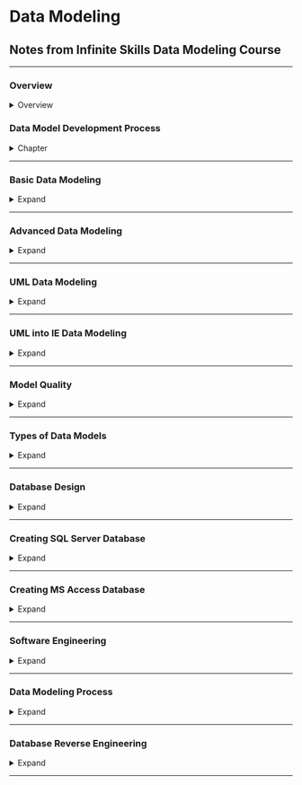 <style>
img[alt=pict04] {
   width:40%;
}
img[alt=pict06] {
   width:60%;
}
img[alt=pict08] {
   width:80%;
}
</style>


# Data Modeling

## Notes from Infinite Skills Data Modeling Course

<hr />

### Overview

<details>
<summary>Overview</summary>


1. Development Process
    1. Ascertain business requirements (**busreq**)
    1. Apply busreq's to creating data model
    1. Use **data model** to create **database design**
    1. Use **database design** to implement **database**
1. Two notations
    1. UML for Data Modeling
        1. from Enterprise Architect tool
    1. IE for database design
        1. from Erwin tool
1. Two advanced topics
    1. Data Modeling Patterns
    1. Database Reverse Engineering
1. DBMS
    1. Performance
        1. General Purpose Logic
        1. Concurrent access
        1. Data integrity
        1. Crash Recovery
        1. Data security
    1. Protects against
        1. Programming mistakes
        1. Hardware Failure
        1. Networking Failure
1. Relational Database
    1. Data is read from tables
    1. Tables have number of columns
    1. Tables can have infinite rows
    1. Data entries are the intersection between row and column
    1. Tables can create unique data by matching fields and foreign keys with others
1.  Why focus on Data Models
    1. Reduce Cost
    1. Increase Quality of product
    1. Increase Product production
    1. Increase data performance
    
    

</details>












### Data Model Development Process

<details>
<summary>Chapter</summary>

#### 1. Data Model Notations

1. UML
    1. Unified Modeling Language
    1. Ideal for
        1. conceiving **database models**
    1. Example
        1. ![pict08](pict/chapt1.1.1.jpg)
1. IE
    1. Information Engineering
    1. Ideal for
        1. specific details of **database design**
    1. Example
        1. ![pict08](pict/chapt1.1.2.jpg)


#### 2. UML Versus IE - Conceptual, Logical, and Physical

1. Three Models
    1. Conceptual data model
        1. major entity types
        2. relationship types
    1. Logical data model
        1. attribute types
        1. minor entity types
    1. Physical
        1. Database Design
            1. tables
            1. keys
            1. indices
            1. constraints
1. UML is for
    1. Conceptual 
    1. Logical
1. IE is for
    1. Physical
1. UML is used when...
    1. Researching BusReq
    1. Generate content / scope
1. IE is used when ...
    1. Genereate Code


</details>
<hr />




### Basic Data Modeling

<details>
<summary>Expand</summary>

#### 1. Class and Attribute

1. Object
    1. Concept that has **IDENTITY** and **MEANING** within application
    1. ALSO KNOWN AS... Data
        1. Data Entry
1. Class
    1. Grouping of similar objects
    1. ALSO KNOWN AS... MetaData
        1. Data Table

1. Using UML technology
    1. Creating a new Class / Table
        1. ![pict06](pict/chapt2.1.1.jpg)
        1. ![pict06](pict/chapt2.1.2.jpg)
        1. ![pict06](pict/chapt2.1.3.jpg)
    1. Class and Attribute
        1. ![pict08](pict/chapt2.1.5.jpg)
        1. ![pict06](pict/chapt2.1.6.jpg)
        1. ![pict06](pict/chapt2.1.7.jpg)
    1. BOTH IE and UML...
        1. Have value and attribute
    1. Create a IE entity type
        1. ![pict06](pict/chapt2.1.8.jpg)
        1. ![pict06](pict/chapt2.1.9.jpg)
        1. ![pict06](pict/chapt2.1.10.jpg)
        1. ![pict06](pict/chapt2.1.11.jpg)
        1. ![pict06](pict/chapt2.1.12.jpg)

#### 2. Operation

1. Basic Definition
    1. Function that is applied to/by classes
1. Using within UML
    1. ![pict06](pict/chapt2.2.1.jpg)
    1. ![pict06](pict/chapt2.2.2.jpg)
    1. ![pict04](pict/chapt2.2.3.jpg)


#### 3. Domain

1. Basic Definition
    1. Named set of possible values
        1. Also consider `data type`
        1. specification of attribute's type/size in value
1. Using Domains in IE
    1. ![pict06](pict/chapt2.3.1.jpg)
    1. ![pict06](pict/chapt2.3.2.jpg)
1. Applying Domain to Attributes in IE
    1. ![pict04](pict/ledo21504.png)
    1. ![pict06](pict/chapt2.3.4.jpg)

#### 4. Association Name

1. Basic Defintion
    1. Group of links with common structure / meaning
1. Implemented with
    1. Link
        1. a relationship amoung objects
1. Implement Links within UML
    1. ![pict04](pict/chapt2.4.1.jpg)
    1. ![pict04](pict/chapt2.4.2.jpg)
1. UML vs IE
    1. UML Link
        1. IE Relationship
    1. UML Association
        1. IE Relationship Type
1.  Implement Relationships within IE
    1. ![pict06](pict/chapt2.4.3.jpg)
    1. ![pict06](pict/chapt2.4.4.jpg)
    1. ![pict04](pict/chapt2.4.5.jpg)
    1. ![pict06](pict/chapt2.4.6.jpg)



#### 5. IE Entity Type and Relationship Type

1. Different types
    1. Independent entity type
        1. Primary Key <ins>** NOT INCLUDE**</ins> Foreign Keys
    1. Dependent entity type
        1. Primary Key <ins>**INCLUDES**</ins> Foreign Keys
    1. Difference in IE 
        1. ![pict06](pict/chapt2.5.1.jpg)


#### 6. Association Name

1. Naming Links in UML
    1. ![pict06](pict/chapt2.6.1.jpg)
    1. ![pict06](pict/chapt2.6.2.jpg)
    1. ![pict04](pict/chapt2.6.3.jpg)
    
1. Naming Relationships in IE
    1. ![pict06](pict/chapt2.6.4.jpg)
    1. ![pict06](pict/chapt2.6.5.jpg) 
    1. ![pict06](pict/chapt2.6.6.jpg)

#### 7. Association End

1. Basic Definition
    1. Association with a related class
1. Implementing within UML
    1. ![pict04](pict/chapt2.7.1.jpg)
    1. ![pict06](pict/chapt2.7.2.jpg)
    1. ![pict04](pict/chapt2.7.3.jpg)
1. Implementing within IE
    1. ![pict06](pict/chapt2.7.4.jpg)
    1. ![pict06](pict/chapt2.7.5.jpg)
    1. ![pict06](pict/chapt2.7.6.jpg)


#### 8. Multiplicity - UML

1. Number of occurances <ins>of one class</ins>
    1. relating to a single occurence
        1. <ins>of an associated class</ins>
1. Within UML
    1. creating ONE person IN a FreqFlyAccount
        1. ![pict08](pict/chapt2.8.1.jpg)
    1. creating many FreqFlyAccounts PER Persone
        1. ![pict08](pict/chapt2.8.2.jpg)
    1. OVERVIEW
        1. ![pict08](pict/chapt2.8.3.jpg)
    1. MAY or MAY NOT = 0.1
        1. ![pict06](pict/chapt2.8.4.jpg)

#### 9. Multiplicity - IE

1. Within IE
    1. ![pict06](pict/chapt2.9.1.jpg)
    1. ![pict06](pict/chapt2.9.2.jpg)
    1. ![pcit04](pict/chapt2.9.3.jpg)


#### 10. Generalization - UML

1. Basic Defintion
    1. Creating and differentiating different subclasses within a class
        1. can go forever with levels of subclasses
    1. Example
        1. Airline has general grouping of flights classified as "Activity"
            1. where it needs to track milages
        1. HOWEVER... `"Activity"` can be broken to two subcategories - `FlightActity` and `OtherActivity`
            1. FA needs a field of `serviceClass`
            1. OA needs a field of `activityType`
    1. Implementing Example in UML
        1. ![pict08](pict/chapt2.9.4.jpg)
        


#### 11. Generalization - IE

1. Difference of IE
    1. Instead of superclass(UML)
        1. It is called supertype(IE)
    1. Instead of subclass(UML)
        1. It is called subtype(IE)

1. Implementing in IE (Erwin)
    1. ![pict06](pict/chapt2.11.1.jpg)
    1. ![pict06](pict/chapt2.11.2.jpg)
    1. ![pict06](pict/chapt2.11.3.jpg)
    
    


#### 12. Abstract vs. Concrete Superclass

1. Difference
    1. Abract shows <ins>**all**</ins> subclasses
    1. Concrete shows <ins>**some**</ins> subclasses
1. Implementing Abstract within UML
    1. ![pict04](pict/chapt2.12.1.jpg)
    1. ![pict08](pict/chapt2.12.2.jpg)
    1. ![pict04](pict/chapt2.12.3.jpg)

#### 13. Practical Tips

1. Need to clearly know the Scope/Responsibility of the Database / Customer
1. Understand purpose dictates level of ...
    1. polish
    1. completeness
    1. amount of time
1. Be cautious of names
1. Create lexicon
1. Generalization ONLY if subclasses need differentiation


#### 14. Self Assessment

1. ![pict06](pict/chapt2.14.1.jpg)
1. ![pict06](pict/chapt2.14.2.jpg)
1. ![pict06](pict/chapt2.14.3.jpg)
    1. ![pict08](pict/chapt2.14.3.1.jpg)
1. Which one is the better model
    1. ![pict08](pict/chapt2.14.4.jpg)
1. ![pict06](pict/chapt2.14.5.jpg)
    1. ![pict08](pict/chapt2.14.5.1.jpg)


</details>
<hr />


### Advanced Data Modeling

<details>
<summary>Expand</summary>

#### 1. Identity

1. Definition
    1. Property of Object
    1. Distinguishes Object from Others
1. Different between UML and IE
    1. UML
        1. ![pict08](pict/chapt3.1.1.jpg)
    1. IE
        1. Existance Based Identity
            1. Identifier Code is automatically generated upon entry
        1. Value Based Identity
            1. Identity consist of real world attributes make up primary key
                1. PROBLEM... lack of attributes leads to problems


#### 2. Derived Data

1. Data computed by stored data
    1. Age from birth date
    1. Pros
        1. More data
    1. Cons
        1. More complications
        1. More bulk
1. Within UML
    1. **milageMonthlyAmount** is derived from **FreqFlyAccount** divided by **30 days**
    1. ![pict08](pict/chapt3.2.1.jpg)
    1. ![pict08](pict/chapt3.2.2.jpg)



#### 3. Current Versus Historical Data

1. Design Decision
    1. Does historical data matter?
        1. Will having a history of past addresses help in any capacity?
        1. Will it hinder or complicate data?
1. ![pict06](pict/chapt3.3.1.jpg)


#### 4. Association Class

1. UML Implementation
    1. ![pict06](pict/chapt3.4.1.jpg)
    1. ![pict06](pict/chapt3.4.2.jpg)
    1. ![pict06](pict/chapt3.4.3.jpg)
    1. ![pict08](pict/chapt3.4.4.jpg)
    1. ![pict08](pict/chapt3.4.5.jpg)
    1. ![pict08](pict/chapt3.4.6.jpg)
1. IE Implementation
    1. ![pict08](pict/chapt3.4.7.jpg)
        1. Identifying relationship = solid line
        1. Non-identifying relationship = dotted line
    1. ![pict08](pict/chapt3.4.8.jpg)
    1. ![pict08](pict/chapt3.4.9.jpg)
        1. ordinary class has UNIQUE IDENTIFIER
    1. Association Class vs Ordinary Class
        1. Association Class
            1. When you want the latest pairing
                1. BUILT INTO IT'S PRIMARY KEY
        1. Ordinary Class
            1. When you want history pairing
                1. History is DISASSOCIATED from PRIMARY KEY

#### 5. Ordered Association

1. Basic Definition
    1. Association that imposes sequencing on Many Association end
1. IE - no ordered association - but combine sequence and AK
    1. ![pict08](pict/chapt3.5.1.jpg)
    1. Adding a sequence number
        1. ![pict08](pict/chapt3.5.2.jpg)
        1. ![pict08](pict/chapt3.5.3.jpg)
        1. ![pict08](pict/chapt3.5.4.jpg)
    1. Combining `flightId` and `sequenceNumber` to form a unique ID
        1. ![pict08](pict/chapt3.5.5.jpg)
        1. ![pict08](pict/chapt3.5.6.jpg)
        1. ![pict08](pict/chapt3.5.7.jpg)
        1. ![pict08](pict/chapt3.5.8.jpg)


#### 6. Qualified Association -(UML)

1. Basic definition
    1. qualifier is an attribute used to identify individual entry
    1. qualified association is a link where all entrys have a qualifier attribute to distinquish themselves in a many association end
1. Within UML
    1. ![pict08](pict/chapt3.6.1.jpg)
    1. ![pict04](pict/chapt3.6.2.jpg)
    1. WARNING WE A USING A DUPLICATE... TWO LOCATIONS FOR `accountNumber`
        1. ![pict08](pict/chapt3.6.3.jpg)
    1. ![pict04](pict/chapt3.6.4.jpg)



#### 7. Qualified Association -(IE)

1. Adding a Qualifier - Via `Constraint`
    1. ![pict06](pict/chapt3.7.1.jpg)
    1. ![pict06](pict/chapt3.7.2.jpg)
    1. ![pict06](pict/chapt3.7.3.jpg)
    1. ![pict06](pict/chapt3.7.4.jpg)
1. Adding `AccountNumber` and `IssuerID`, you get a unique FreqFlyerAccount


#### 8. Large Taxonomies

1. More subject = Larger taxonomies
    1. Hard to comprehend
    1. Instable
    1. A lot of effort
1. Avoid larger than 20 classes
    1. Shift abstraction and use metadata
        1. ![pict06](pict/chapt3.8.1.jpg)
    1. 


#### 9. Package

1. What do you do with a LARGE MODEL
    1. Large diagram of smaller pieces
    1. Division of lesser diagrams, model is spread amongst smaller diagrams
1. UML
    1. Does option 1
1. IE
    1. Does both
1. Lesser Diagram = package
    1. Package = anything made of elements
        1. elements = classes / associations / generalizations
1. Examples
    1. Since, FreqFlyer Model can fit in one page
        1. ![pict06](pict/chapt3.8.2.jpg)
    1. These is no need... but if you need to... 
        1. ![pict08](pict/chapt3.8.3.jpg)
1. In IE... it's called subject area



#### 10. Abridged UML Metamodel

1. Used to review
    1. ![pict06](pict/chapt3.10.1.jpg)
        1. Only shows attributes relevant for associations or generalizations


#### 11. Abridged IE Metamodel

1. Used to review
    1. ![pict06](pict/chapt3.11.1.jpg)


#### 12. Modeling Pitfalls

1. Do **NOT** create a class for a reference
    1. **USE** reference ends
        1. ![pict06](pict/chapt3.12.1.jpg)
1. Avoid parallel attributes
    1. ![pict06](pict/chapt3.12.2.jpg)
1. Avoid **anonymous** attributes
    1. ![pict06](pict/chapt3.12.3.jpg)
1. Avoid Symmetric Associations
    1. Same multiplicity on both ends
    1. ![pict06](pict/chapt3.12.4.jpg)
    1. ![pict06](pict/chapt3.12.5.jpg)
1. Avoid 20+ classes and large models



#### 13. Practical Tips

1. Pay attention to identity
1. Use of existence-based identity
1. Avoid Derived data
1. Qualifier for many assoiciations
1. Avoid large models [4 deep]
1. Aim for simplicity
1. Model review constantly



#### 14. Assessment Test -  Advanced Modeling

1. ![pict08](pict/chapt3.14.1.jpg)
    a. ![pict08](pict/chapt3.14.1.a.jpg)
    b. ![pict08](pict/chapt3.14.1.b.jpg)
    c. ![pict08](pict/chapt3.14.1.c.jpg)
        1. ![pict06](pict/chapt3.14.1.answer.jpg)
1. ![pict08](pict/chapt3.14.2.jpg)
    1. Checking account = existence based identity
    1. Statement = value based identity
    1. ![pict08](pict/chapt3.14.2.answer.jpg)
1. ![pict08](pict/chapt3.14.3.jpg)
    1. ![pict08](pict/chapt3.14.3.answer.jpg)
    1. depends on data 
        1. merely role = wrap
        1. many movie to many people
        1. single movie to many people
1. ![pict08](pict/chapt3.14.4.jpg)
    1. Cascade of qualifications can occur
1. ![pict08](pict/chapt3.14.5.jpg)
    1. Yes. Generalization is allowed. Never exceeds 4 layers or 20 classes.
    1. 









</details>
<hr />





### UML Data Modeling

<details>
<summary>Expand</summary>

#### 1. Problem Statement

1. First Example
    1. ![pict08](pict/chapt4.1.3.jpg)
    1. ![pict08](pict/chapt4.1.1.jpg)
    1. ![pict08](pict/chapt4.1.2.jpg)


#### 2. Finding Classes

1. Read about Ordering Food --> create order class
    1. ![pict08](pict/chapt4.2.1.jpg)
1. Read about one sandwich shop brand with multiple  locations
    1. ![pict08](pict/chapt4.2.2.jpg)
1. Read about multiple menu
    1. ![pict08](pict/chapt4.2.3.jpg)
1. Read about customers
1. Read about menuItems
1. Read about ListPrice
1. Read about Discount
1. Read about Sandwich with bread, cheese, meat
1. Read about Delivery
1. Read about Address
1. Read about Payment and CreditCard
    1. ![pict08](pict/chapt4.2.4.jpg)




#### 3. Finding Associations - Part 1

1.  Think about relationships one at a time
    1. What is the Relationship Between **Order** and **SandwichShop**  website [think in both directions]
        1. One **SandwichShop** website has Many **Orders**
        1. One **Order** has ONLY One **SandwichShop**
        1. Therefore...
            1. One to Many
                1. ![pict04](pict/chapt4.3.1.jpg)
    1. What is the Relationship Between **SandwichShop**  website and **Location** [think in both directions]
        1. One **SandwichShop** website has Many **Location**s
        1. One **Location** has ONLY One **SandwichShop** website
        1. Therefore...
            1. One to Many
                1. ![pict04](pict/chapt4.3.2.jpg)
    1. PROBLEM!! 
        1. What is wrong with this picture?
            1. ![pict04](pict/chapt4.3.3.jpg)
        1. Solution
            1. Orders are based on location NOT ON WEBSITE
            1. ![pict04](pict/chapt4.3.4.jpg)
        1. Moral of the story
            1. Dependency dictates order
    1. Where does **Menu** fit in with **Order**, **SandwichShop**  website and **Location** 
        1. How to break it down
            1. Where does **Menu** vary the most?
        1. **Menu** varys the most with **Location**
            1. ![pict04](pict/chapt4.3.5.jpg)
            
    1. How Does **MenuItem**, **ListPrice** and **Discount** Relate to One Another?
        1. **ListPrice** varies based on **Discount**
        1. **MenuItem** has one **ListPrice**
        1. **MenuItem** can have many **Discount**
        1. **Discount** can apply to many **MenuItem**
        1. ![pict06](pict/chapt4.3.6.jpg)


#### 4. Finding Associations - Part 2

1.  Think about relationships one at a time
    1. What is the Relationship Between **Order** and **Delivery** [think in both directions]
        1. A **Order** MAY or MAY NOT have a means of **Delivery**
        1. **Delivery** method can have many **Orders**
        1. Therefore...
            1. Optional to Many
                1. ![pict06](pict/chapt4.3.7.jpg)
    1. Where does Address fit in? With **Order**? Or with **Delivery**?
        1. It belongs with **Order**.
        1. Since orders can be picked up... 
            1. **Order** MAY or MAY NOT have **Address**
            1. **Address** can be in MANY **Order**'s
                1. ![pict06](pict/chapt4.3.8.jpg)
    1. Where does **Address** fit with **Customer**?
        1. **Address** can have MANY **Customer**
            1. Friend ordering pizza for you
        1. **Customer** MAY or MAY NOT have an **Address**
            1. ![pict04](pict/chapt4.3.9.jpg)
    1. How does **Payment** and **CreditCard** relate to one another?
        1. **Payment** MUST HAVE ONE **CreditCard**
        1. **CreditCard** can apply to MANY **Payment** 
            1. ![pict06](pict/chapt4.3.10.jpg)
    1. How does **Payment** and **Order** relate to one another?
        1. **Payment** can only apply to ONE **Order**
        1. **Order** MAY or MAY NOT have **Payment**
            1. ![pict06](pict/chapt4.3.11.jpg)
    1. How does **Location** and **Address** relate to one another?
        1. **Location** of Sandwich Shop MAY or MAY NOT have an **Address**
        1. **Address** of Sandwich Shop can only be in ONE **Location** 
            1. ![pict06](pict/chapt4.3.12.jpg)
1. Complete Picture
    1. ![pict06](pict/chapt4.3.13.jpg)
    
    
        


#### 5. Finding Generalizations

1. Two ways of finding generalization
    1. Top-down
        1. Requirements dictate structure
    1. Bottom-Up
        1. Models can dictate structure

1. Top-down
    1. Requirement - online ordering
        1. Foods make up the MenuItem
            1. ![pict04](pict/chapt4.5.1.jpg)


#### 6. Iterating And Refining The Model - Part 1

1. Problem - Order can consist of MANY **MenuItem**'s
    1. Two Approaches
        1. Edit the association obetween **Order** and **MenuItem**
            1. Include **quantity** as an attribute
        1. Create another class... **OrderItem**
            1. WHY... symmetry
                1. **Menu** ... **MenuItem**... 
                **Order**... **OrderItem**
            1. ![pict06](pict/chapt4.6.1.jpg)

1. Problem -- how to transfer cost
    1. `OrderItem` needs to be broadened to incl. delivery, sales tax
        1. THEREFORE a `OrderItem` MAY OR MAY NOT have a `MenuItem`
    1. `OrderItem` needs to include the cost AFTER discount
        1. Need to add an attribute of `orderItemAmount`
    1. ![pict04](pict/chapt4.6.2.jpg)



#### 7. Iterating And Refining The Model - Part 2

1. More abstraction for fooditems to incl sauces, type of drink
    1. broadened to be `ItemIngredient`
        1. to include `topping` and `bread` categories
    1. broaded to incl. `IngredientChoice`
        1. to include `white` and `rye` bread
    1. ![pict06](pict/chapt4.7.1.jpg)
1. Problems... can't add constraints... chicken sandwich can become a meatball sandwich
    1. SOLUTION - will be low level code... need to add notes for developers to restrain `IngredientChoice` based on `MenuItem`



#### 8. Adding Attributes

1. Overall workflow
    1. Problem statement focuses on `class` and `associations`
    1. Modeler will need to think through `attributes` of both `class` and `associations`
1. ![pict08](pict/chapt4.8.1.jpg)


#### 9. Cleaning Up Layout

1. ![pict08](pict/chapt4.9.1.jpg)


#### 11. Simplifying The Model

1. Always consider using metadata via specifying every class/subclass

1. Three tiers of data change
    1. Database is hardest
    1. Application is medium
    1. UI is easiest


#### 12. Evolving A Model - Part 1

1. Always look at other apps for ideas
1. Consider guest / sign-in checkout
    1. consider an account-less customer
    1. Account customers
        1. can store credit-cards and addresses
        


#### 13. Evolving A Model - Part 2

1. Adding ad-hoc and account customer
    1. Account customer gets the `address` `perferredAddress` `creditcards` and `perferredCredit`
        1. ![pict08](pict/chapt4.11.1.jpg)
    


#### 14. Enterprise Architect Techniques - Part 1

1. Creating a Blank Project
    1. ![pict06](pict/chapt4.13.1.jpg)
    1. ![pict06](pict/chapt4.13.2.jpg)
    1. ![pict06](pict/chapt4.13.3.jpg)


#### 15. Enterprise Architect Techniques - Part 2

1. Creating a package
    1. ![pict06](pict/chapt4.15.3.jpg)
1. Implementing classes
    1. ![pict06](pict/chapt4.15.1.jpg)
    1. Right-click to add attributes
        1. ![pict06](pict/chapt4.15.2.jpg)
1. Copying class from another package
    1. Left-click from Project Browser... drag into your workspace


#### 16. Enterprise Architect Techniques - Part 3

1. Specify multiplicity
    1. ![pict06](pict/chapt4.16.1.jpg)



</details>
<hr />



### UML into IE Data Modeling
<details>
<summary>Expand</summary>

#### 1. Creating Subject Areas

1. IE takes more space...
    1. If UML is crowded... expect IE to be split
        1. Split based on `Subject Areas`
1. Two subject Areas
    1. Order
        1. ![pict08](pict/chapt5.1.1.jpg)
    1. OrderItem
        1. ![pict08](pict/chapt5.1.2.jpg)
1. When using subject areas...
    1. Think of how they are connected
        1. ![pict04](pict/chapt5.1.3.jpg)


#### 2. Creating Entity Types

1. Create SubjectAreas
    1. ![pict06](pict/chapt5.2.1.jpg)
1. Create Entities within Order
    1. ![pict06](pict/chapt5.2.2.jpg)
1. Create Entities within OrderItem
    1. ![pict06](pict/chapt5.2.3.jpg)


#### 3. Creating Domains

1. Create `objectIdentifier` that is...
    1. Domain parent of **number**
    1. Logical data type of `Long`
        1. ![pict08](pict/chapt5.3.1.jpg)
    1. ![pict08](pict/chapt5.3.2.jpg)
    1. ![pict08](pict/chapt5.3.3.jpg)
    1. ![pict08](pict/chapt5.3.4.jpg)
    1. ![pict08](pict/chapt5.3.5.jpg)
    1. ![pict08](pict/chapt5.3.6.jpg)
    1. ![pict08](pict/chapt5.3.7.jpg)
    1. ![pict08](pict/chapt5.3.8.jpg)
    1. ![pict08](pict/chapt5.3.9.jpg)
    1. ![pict08](pict/chapt5.3.10.jpg)
    1. ![pict08](pict/chapt5.3.11.jpg)
    1. ![pict08](pict/chapt5.3.12.jpg)
    1. ![pict08](pict/chapt5.3.13.jpg)
    1. ![pict08](pict/chapt5.3.14.jpg)

#### 4. Adding Attributes - Part 1

1. Add attributes to each class, domain for each attribute
    1. ![pict08](pict/chapt5.4.1.jpg)
    1. ![pict08](pict/chapt5.4.2.jpg)
    1. ![pict08](pict/chapt5.4.3.jpg)
1. Work on
    1. Account Number
        1. ![pict08](pict/chapt5.4.4.jpg)
    1. Order
        1. ![pict08](pict/chapt5.4.5.jpg)
    1. Delivery Type
        1. ![pict08](pict/chapt5.4.6.jpg)
    1. Location
        1. ![pict08](pict/chapt5.4.7.jpg)
    1. SandwichShop
        1. ![pict08](pict/chapt5.4.8.jpg)
    1. Address
        1. ![pict08](pict/chapt5.4.9.jpg)
    1. Creditcard
        1. ![pict08](pict/chapt5.4.10.jpg)
    1. Payment
        1. ![pict08](pict/chapt5.4.11.jpg)
    



#### 5. Adding Attributes - Part 2

1. More attributes
    1. ![pict08](pict/chapt5.5.1.jpg)
    1. ![pict08](pict/chapt5.5.2.jpg)
    1. ![pict08](pict/chapt5.5.3.jpg)
    1. ![pict08](pict/chapt5.5.4.jpg)
    1. ![pict08](pict/chapt5.5.5.jpg)
    1. ![pict08](pict/chapt5.5.6.jpg)
    1. ![pict08](pict/chapt5.5.7.jpg)
    1. ![pict08](pict/chapt5.5.8.jpg)


#### 6. Creating Relationship Types - Part 1

1. Non Identifying relationship from `Customer` to `Order`
    1. ![pict08](pict/chapt5.6.1.jpg)
    1. ![pict08](pict/chapt5.6.2.jpg)
1. ![pict08](pict/chapt5.6.3.jpg)
1. ![pict08](pict/chapt5.6.4.jpg)
1. 



#### 7. Creating Relationship Types - Part 2

1. Problem...
    1. Account Customer does NOT have a PK
1. Location NEEDS an Address
    1. ![pict08](pict/chapt5.6.5.jpg)


#### 8. Creating Relationship Types - Part 3

1. 



#### 9. Subtyping

1. ![pict08](pict/chapt5.9.1.jpg)


#### 10. Adding Alternate Keys

1. Right click -> Key Group Properties -> Button 'New' -> new alternate key
    1. Good Idea to pick names
        1. ![pict06](pict/chapt5.10.1.jpg)
    


#### 12. ERwin Techniques - Part 1

1. Blank
    1. Go for Logical
1. Difference between Logical / Physical
    1. Available commands
        1. Logical can reverse engineer
        1. Physical
            1. Target a database
            1. Forward Engineer to generate schema
        



#### 13. ERwin Techniques - Part 2

1. Copy a table
    1. ![pict06](pict/chapt5.13.1.jpg)
1. 



</details>
<hr />




### Model Quality
<details>
<summary>Expand</summary>

#### 1. Model Quality

1. Determine database structure
1. Choice of representation
    1. Define difficulty
1. Choices
    1. Normal Form
        1. Defines consistency
    1. Constraint
        1. Boolean condition that data myst satisfy for database storage
    1. Hillard's graph complexity
        1. Equates data model to a undirected graph
        1. Computes complexity
    1. Hoberman's data quality score



#### 2. Normal Forms

1. Guideline for data consistency amoung tables during updates
    1. Types
        1. First
        1. Second
    1. ![pict08](pict/chapt6.2.1.jpg)
    1. ![pict08](pict/chapt6.2.2.jpg)
1. When Normal Forms doesn't get the job done
    1. ![pict06](pict/chapt6.2.3.jpg)
    1. ![pict06](pict/chapt6.2.4.jpg)
1. Why violate Normal Form
    1. Used to increase database READ performance


1. Going over Normal Form 
    1. Starting with a Sales Record
        1. ![pict08](pict/chapt6.2.5.jpg)

    1. Attaining <ins>**1st Normal Form**</ins>

        1. Qualities
            1. Each cell = 1 Value
            1. All entities in column... same type
            1. Each row... MUST BE UNIQUELY IDENTIFIES
        1. What is wrong with the example above...
            1. ![pict08](pict/chapt6.2.6.jpg)
        1. What it should look like..
            1. ![pict08](pict/chapt6.2.7.jpg)

1. Going over <ins>**2nd Normal Form**</ins>
    1. Starting with...
        1. ![pict08](pict/chapt6.2.7.jpg)
    1. Attaining <ins>**2nd Normal Form**</ins>
        1. Qualities
            1. All entries ARE DEPENDENT on Primary Key
        1. What is wrong with the example above...
            1. ![pict08](pict/chapt6.2.8.jpg)
        1. What should it look like...
            1. ![pict08](pict/chapt6.2.9.jpg)

1. Going over <ins>**3rd Normal Form**</ins>
    1. Starting with...
        1. ![pict08](pict/chapt6.2.9.jpg)
    1. Attaining <ins>**2nd Normal Form**</ins> 
        1. Qualities
            1. All entries can be determined ONLY... BY... PRIMARY ...KEY
        1. What is wrong with the example above
            1. ![pict08](pict/chapt6.2.10.jpg)
        1. What it should look like?
            1. ![pict08](pict/chapt6.2.11.jpg)

1. Going over <ins>**4th Normal Form**</ins>
    1. Starting with...
        1. ![pict08](pict/chapt6.2.11.jpg)
    1. Attaining  <ins>**4th Normal Form**</ins>
        1. Qualities
            1. No MULTI-VALUED dependencies
        1. What is wrong with the example above
            1. ![pict08](pict/chapt6.2.12.jpg)
        1. What it should look like?
            1. ![pict08](pict/chapt6.2.13.jpg)


#### 3. Constraints

1. Restriction for database storage
    1. Implicit
        1. Qualifier
            1. Required ID 
                1. Airline ID + Account Number
        1. Generalization Discriminator
            1. Enum-like behavior
            1. Only defined ID win Generalization structure 
    2. Explicit


#### 4. Hillard Graph Complexity

1. ![pict08](pict/chapt6.3.1.jpg)
1. How to calculate?
    1. Longest Traversal
    1. More choice = complication
1. Metrics
    1. Order = total nodes
    1. Size = total edges
    1. Degree = number of edges in a node
    1. Geodesic distance = minimum number of nodes to traverse
    1. Average degree = average edges per node
    1. Average geodesic distance = average edges to traverse between all node pairs
    1. Maximum geodesic distance = largest number edges to traverse between all node pairs

1. ![pict08](pict/chapt6.3.2.jpg)

#### 5. Hoberman Data Model Scorecard

1. ![pict08](pict/chapt6.4.1.jpg)
1. ![pict08](pict/chapt6.4.2.jpg)




</details>
<hr />







### Types of Data Models
<details>
<summary>Expand</summary>

#### 1. Operational Data Models

1. Routine operations [thousands of queries]
1. Online Transaction Processing
1. Why important
    1. Allows change
1. To construct
    1. Start with UML
        1. focus on classes
    2. Work on IE based on UML


#### 2. Enterprise Data Models

1. ENTIRE Organization
1. Only focus on most important
1. Simplified Conceptual model
    1. Typical UML
1. Important for.
    1. Organizational vision
    1. Data consistency
    1. Allow for Reuseable components
    1. Data warehouses
1. Construction process
    1. Application content
    1. Review with business staff


#### 3. Data Warehouses - Part 1

1. Basic Definition
    1. Database dedicated for Analysis and Reports
    1. Maintain history
    1. Focuses on available data and data that has been queried
1. Associated with..
    1. OLAP - OnLine Analytical Processing
    1. ETL - Extract Transform Load
        1. Scripts that reads databases/streams and stores into warehouse
1. Sample
    1. Sandwich Shop
        1. Order Data Warehouse
            1. ![pict08](pict/chapt7.3..jpg)
        1. Datawarehouse would focus on...
            1. Top customers
            1. Are orders affected by...
                1. day of week
                1. holidays
            1. Locations
                1. What has the most orders
        1. OrderItem Data Warehouse
            1. ![pict08](pict/chapt7.3.1.jpg)
        1. Data Warehouse would focus on...
            1. Ingredients
                1. What are the most requested
                1. Does it vary by month
                1. Does advertising affect sales
                
        



#### 4. Data Warehouses - Part 2

1. Star Schema
    1. Basic Definition
        1. Data modeling paradigm surrounded by multiple dimensions
1. Fact
    1. Basic Definition
        1. Table that measures the performance of a business
1. Fact Grain
    1. Basic Definition
        1. Lowest level of detail for which records may be defined
1. Dimension
    1. Basic Definition
        1. Concept that provides a basis for facts
    1. Example
        1. Phone record
            1. setting effective date
            1. expect phone numbers to change
1. Conformed Dimension
    1. Basic Definition
        1. Concept with consistent meaning that is applicable to ALL FACTS in data warehouse





#### 5. Data Warehouses - Part 3

1. Why important
    1. Business Insight
    1. Historical Trends
    1. Understandable
    1. Efficient to get analysis, segregated from day to day
1. Steps to construct
    1. Start woth data marts
        1. Smaller scope and relegate to a developer/team
        1. Must be able to combine with other marts for form larger warehouse
    1. Bus Architecture
        1. Set of Dimensions in all Facts
        1. Avoid summaries, keep facts with most granualar detail
    1. Ideal Outcome
        1. 10-25 facts [tables]
        1. 5-25 dimensions per fact
        


#### 6. Master Data Models

1. Basic Definition
    1. Data Model that standardizes and cleanses the data for critical concept
1. Example
    1. ![pict08](pict/chapt7.6.1.jpg)
1. Why use it
    1. Data Consistency
    1. Avoid Manually cleaning data
    1. Faster Development / Reports
    1. Ideal for Data Warehouses
1. Steps to construct
    1. Determine focus
    1. Start with basic model
    1. Consider existence dependency
        1. other tables will use entries
        1. enforce standards on other tables
1. Example
    1. ![pict08](pict/chapt7.6.2.jpg)



</details>
<hr />











### Database Design
<details>
<summary>Expand</summary>

#### 1. Schema Adjustments

1. Previously on...
    1. Difference between Logical / Physical
        1. Logical
            1. Generated from conceptual model
        1. Physical
            1. Adding design decisions


#### 2. Attribute Details - Part 1

1. 


#### 3. Attribute Details - Part 2

1. 


#### 4. Attribute Details - Part 3

1. 



#### 5. Primary And Alternate Keys

1. 


#### 6. Indexes

1. 



#### 7. Referential Integrity - Part 1

1. 


#### 8. Referential Integrity - Part 2

1. 



#### 9. Check Constraints - Part 1

1. 


#### 10. Check Constraints - Part 2

1. 



#### 11. Views

1. 


#### 12. Other Aspects Of Design

1. 



#### 13. Self Assessment Test

1. 



</details>
<hr />












### Creating SQL Server Database
<details>
<summary>Expand</summary>

#### 1. Creating A New Database

1. 


#### 2. Executing Schema

1. 



#### 3. Inspecting Metadata

1. 


#### 4. Loading Sample Data

1. 



#### 5. Querying Sample Data

1. 




</details>
<hr />












### Creating MS Access Database
<details>
<summary>Expand</summary>

#### 1. Generating An ERwin Schema

1. 


#### 2. Creating Tables

1. 


#### 3. Creating Indexes

1. 


#### 4. Creating Constraints And Default Values

1. 



#### 5. Defining Foreign Keys

1. 


#### 6. Creating Views

1. 



#### 7. Loading Sample Data

1. 


#### 8. Querying Sample Data

1. 



</details>
<hr />






### Software Engineering
<details>
<summary>Expand</summary>

#### 1. Development Frameworks

1. 


#### 2. Agile Data Modelling

1. 


#### 3. Documenting A Model - Part 1

1. 


#### 4. Documenting A Model - Part 2

1. 



#### 5. Presenting A Model

1. 



</details>
<hr />







### Data Modeling Process
<details>
<summary>Expand</summary>

#### 1. Overview

1. 


#### 2. Tree - Hardcoded

1. 



#### 3. Tree - Simple

1. 


#### 4. Tree - Structured

1. 



#### 5. Tree - Overlapping

1. 


#### 6. Tree - Changing Over Time

1. 



#### 7. Tree - Degenerate Node and Edge


1. 



</details>
<hr />












### Database Reverse Engineering
<details>
<summary>Expand</summary>

#### 1. Motives

1. 


#### 2. Comparison With Forward Engineering

1. 



#### 3. Outputs

1. 


#### 4. Inputs

1. 



#### 5. Process

1. 


#### 6. Principles

1. 



#### 7. Example - Part 1

1. 


#### 8. Example - Part 2

1. 



</details>
<hr />